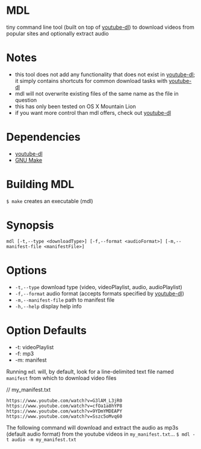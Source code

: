 # MDL
tiny command line tool (built on top of [youtube-dl][ytdl]) to download videos from popular sites and optionally extract audio

# Notes
* this tool does not add any functionality that does not exist in [youtube-dl][ytdl]; it simply contains shortcuts for common download tasks with [youtube-dl][ytdl]
* mdl will not overwrite existing files of the same name as the file in question
* this has only been tested on OS X Mountain Lion
* if you want more control than mdl offers, check out [youtube-dl][ytdl]

# Dependencies
* [youtube-dl][ytdl]
* [GNU Make][make]

# Building MDL
`$ make` creates an executable (mdl)

# Synopsis
`mdl [-t,--type <downloadType>] [-f,--format <audioFormat>] [-m,--manifest-file <manifestFile>]`

# Options
* `-t,--type` download type (video, videoPlaylist, audio, audioPlaylist)
* `-f,--format` audio format (accepts formats specified by [youtube-dl][ytdl])
* `-m,--manifest-file` path to manifest file
* `-h,--help` display help info

# Option Defaults
* -t: videoPlaylist
* -f: mp3
* -m: manifest

Running `mdl` will, by default, look for a line-delimited text file named `manifest` from which to download video files

// my_manifest.txt
```
https://www.youtube.com/watch?v=G3lAM_L3jR0
https://www.youtube.com/watch?v=cfOa1a8hYP8
https://www.youtube.com/watch?v=9YDmYMDEAPY
https://www.youtube.com/watch?v=Sszc5oMvq60
```

The following command will download and extract the audio as mp3s (default audio format) from the youtube videos in `my_manifest.txt`...
`$ mdl -t audio -m my_manifest.txt`

[ytdl]: https://github.com/rg3/youtube-dl/ "youtube-dl"
[make]: http://www.gnu.org/software/make/ "GNU Make"
